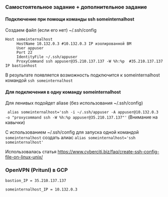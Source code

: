### Самостоятельное задание + дополнительное задание

#### Подключение при помощи команды ssh someinternalhost
Создаем файл (если его нет) ~/.ssh/config
```
Host someinternalhost
     HostName 10.132.0.3 #10.132.0.3 IP изолированной ВМ
     User appuser 
     Port 22
     IdentityFile ~/.ssh/appuser
     ProxyCommand ssh appuser@35.210.137.137 -W %h:%p  #35.210.137.137 IP bastionhost
```
В результате появляется возможность подключится к someinternalhost командой ``` ssh someinternalhost ```

#### Для подключения в одну команду someinternalhost

Для ленивых подойдет aliase (без использования ~/.ssh/config)

``` alias someinternalhost='ssh -i ~/.ssh/appuser -A appuser@10.132.0.3  -o "proxycommand ssh -W %h:%p appuser@35.210.137.137"'```  (Внимание на кавычки)

С использованием ~/.ssh/config для запуска одной командой ``` someinternalhost ``` создать алиас ``` alias someinternalhost='ssh  someinternalhost' ```


Использовалась статья https://www.cyberciti.biz/faq/create-ssh-config-file-on-linux-unix/

### OpenVPN (Pritunl)  в GCP


``` bastion_IP = 35.210.137.137 ```

``` someinternalhost_IP = 10.132.0.3 ```

